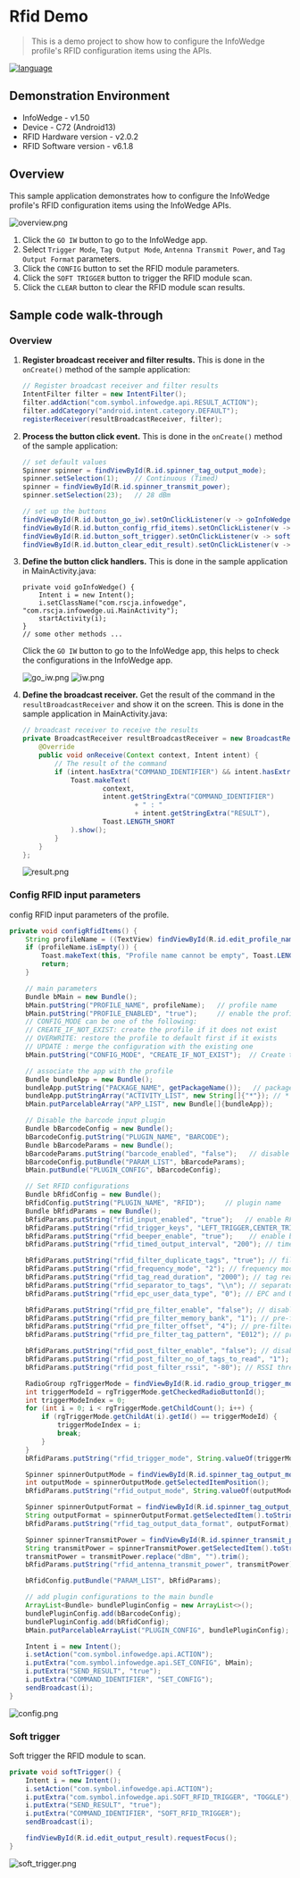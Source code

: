 # Rfid Demo

> This is a demo project to show how to configure the InfoWedge profile's RFID configuration items using the APIs.

[![language](https://img.shields.io/badge/cn-简体中文-green.svg)](README_zh-CN.md)

## Demonstration Environment

- InfoWedge - v1.50
- Device - C72 (Android13)
- RFID Hardware version - v2.0.2
- RFID Software version - v6.1.8

## Overview

This sample application demonstrates how to configure the InfoWedge profile's RFID configuration items using the InfoWedge APIs.

![overview.png](./pics/overview.png)

1. Click the `GO IW` button to go to the InfoWedge app.
2. Select `Trigger Mode`, `Tag Output Mode`, `Antenna Transmit Power`, and `Tag Output Format` parameters.
3. Click the `CONFIG` button to set the RFID module parameters.
4. Click the `SOFT TRIGGER` button to trigger the RFID module scan.
5. Click the `CLEAR` button to clear the RFID module scan results.

## Sample code walk-through

### Overview

1. **Register broadcast receiver and filter results.** This is done in the `onCreate()` method of the sample application:
    ```java
    // Register broadcast receiver and filter results
    IntentFilter filter = new IntentFilter();
    filter.addAction("com.symbol.infowedge.api.RESULT_ACTION");
    filter.addCategory("android.intent.category.DEFAULT");
    registerReceiver(resultBroadcastReceiver, filter);
    ```
2. **Process the button click event.** This is done in the `onCreate()` method of the sample application:
    ```java
    // set default values
    Spinner spinner = findViewById(R.id.spinner_tag_output_mode);
    spinner.setSelection(1);    // Continuous (Timed)
    spinner = findViewById(R.id.spinner_transmit_power);
    spinner.setSelection(23);   // 28 dBm

    // set up the buttons
    findViewById(R.id.button_go_iw).setOnClickListener(v -> goInfoWedge());
    findViewById(R.id.button_config_rfid_items).setOnClickListener(v -> configRfidItems());
    findViewById(R.id.button_soft_trigger).setOnClickListener(v -> softTrigger());
    findViewById(R.id.button_clear_edit_result).setOnClickListener(v -> clearEditResult());
    ```
3. **Define the button click handlers.** This is done in the sample application in MainActivity.java:
    ```
    private void goInfoWedge() {
        Intent i = new Intent();
        i.setClassName("com.rscja.infowedge", "com.rscja.infowedge.ui.MainActivity");
        startActivity(i);
    }
    // some other methods ...
    ```
    Click the `GO IW` button to go to the InfoWedge app, this helps to check the configurations in the InfoWedge app.

    ![go_iw.png](./pics/go_iw.png) ![iw.png](./pics/iw.png)

4. **Define the broadcast receiver.** Get the result of the command in the `resultBroadcastReceiver` and show it on the screen. This is done in the sample application in MainActivity.java:
    ```java
    // broadcast receiver to receive the results
    private BroadcastReceiver resultBroadcastReceiver = new BroadcastReceiver() {
        @Override
        public void onReceive(Context context, Intent intent) {
            // The result of the command
            if (intent.hasExtra("COMMAND_IDENTIFIER") && intent.hasExtra("RESULT")) {
                Toast.makeText(
                        context,
                        intent.getStringExtra("COMMAND_IDENTIFIER")
                                + " : "
                                + intent.getStringExtra("RESULT"),
                        Toast.LENGTH_SHORT
                ).show();
            }
        }
    };
    ```

    ![result.png](./pics/result.png)

### Config RFID input parameters

config RFID input parameters of the profile.

```java
private void configRfidItems() {
    String profileName = ((TextView) findViewById(R.id.edit_profile_name)).getText().toString();
    if (profileName.isEmpty()) {
        Toast.makeText(this, "Profile name cannot be empty", Toast.LENGTH_SHORT).show();
        return;
    }

    // main parameters
    Bundle bMain = new Bundle();
    bMain.putString("PROFILE_NAME", profileName);   // profile name
    bMain.putString("PROFILE_ENABLED", "true");     // enable the profile
    // CONFIG_MODE can be one of the following:
    // CREATE_IF_NOT_EXIST: create the profile if it does not exist
    // OVERWRITE: restore the profile to default first if it exists
    // UPDATE : merge the configuration with the existing one
    bMain.putString("CONFIG_MODE", "CREATE_IF_NOT_EXIST");  // Create the profile if it does not exist

    // associate the app with the profile
    Bundle bundleApp = new Bundle();
    bundleApp.putString("PACKAGE_NAME", getPackageName());   // package name of the app
    bundleApp.putStringArray("ACTIVITY_LIST", new String[]{"*"}); // * means all activities
    bMain.putParcelableArray("APP_LIST", new Bundle[]{bundleApp});

    // Disable the barcode input plugin
    Bundle bBarcodeConfig = new Bundle();
    bBarcodeConfig.putString("PLUGIN_NAME", "BARCODE");
    Bundle bBarcodeParams = new Bundle();
    bBarcodeParams.putString("barcode_enabled", "false");   // disable barcode
    bBarcodeConfig.putBundle("PARAM_LIST", bBarcodeParams);
    bMain.putBundle("PLUGIN_CONFIG", bBarcodeConfig);

    // Set RFID configurations
    Bundle bRfidConfig = new Bundle();
    bRfidConfig.putString("PLUGIN_NAME", "RFID");     // plugin name
    Bundle bRfidParams = new Bundle();
    bRfidParams.putString("rfid_input_enabled", "true");   // enable RFID
    bRfidParams.putString("rfid_trigger_keys", "LEFT_TRIGGER,CENTER_TRIGGER,RIGHT_TRIGGER,SCAN,GUN_TRIGGER");  // trigger keys
    bRfidParams.putString("rfid_beeper_enable", "true");    // enable beeper
    bRfidParams.putString("rfid_timed_output_interval", "200"); // timed output interval

    bRfidParams.putString("rfid_filter_duplicate_tags", "true"); // filter duplicate tags
    bRfidParams.putString("rfid_frequency_mode", "2"); // frequency mode, 2-CHN, 4-ETSI, 8-USA
    bRfidParams.putString("rfid_tag_read_duration", "2000"); // tag read duration, 0, 100~60000 (ms)
    bRfidParams.putString("rfid_separator_to_tags", "\\n"); // separator to tags when multiple tags are read
    bRfidParams.putString("rfid_epc_user_data_type", "0"); // EPC and USER data type，0-Hex，1-ASCII

    bRfidParams.putString("rfid_pre_filter_enable", "false"); // disable pre-filter function
    bRfidParams.putString("rfid_pre_filter_memory_bank", "1"); // pre-filter memory bank, 1-EPC, 2-TID, 3-User
    bRfidParams.putString("rfid_pre_filter_offset", "4"); // pre-filter offset
    bRfidParams.putString("rfid_pre_filter_tag_pattern", "E012"); // pre-filter tag pattern

    bRfidParams.putString("rfid_post_filter_enable", "false"); // disable post-filter function
    bRfidParams.putString("rfid_post_filter_no_of_tags_to_read", "1"); // number of tags to read
    bRfidParams.putString("rfid_post_filter_rssi", "-80"); // RSSI threshold, -100~0 (dBm)

    RadioGroup rgTriggerMode = findViewById(R.id.radio_group_trigger_mode);
    int triggerModeId = rgTriggerMode.getCheckedRadioButtonId();
    int triggerModeIndex = 0;
    for (int i = 0; i < rgTriggerMode.getChildCount(); i++) {
        if (rgTriggerMode.getChildAt(i).getId() == triggerModeId) {
            triggerModeIndex = i;
            break;
        }
    }
    bRfidParams.putString("rfid_trigger_mode", String.valueOf(triggerModeIndex));    // trigger mode, 0-immediate, 1-continuous

    Spinner spinnerOutputMode = findViewById(R.id.spinner_tag_output_mode);
    int outputMode = spinnerOutputMode.getSelectedItemPosition();
    bRfidParams.putString("rfid_output_mode", String.valueOf(outputMode)); // output mode, 0-single tag, 1-timed, 2-one time, 3-RSSI first

    Spinner spinnerOutputFormat = findViewById(R.id.spinner_tag_output_format);
    String outputFormat = spinnerOutputFormat.getSelectedItem().toString();
    bRfidParams.putString("rfid_tag_output_data_format", outputFormat); // tag output data format: PC, TID, EPC, USER[start,offset], RSSI

    Spinner spinnerTransmitPower = findViewById(R.id.spinner_transmit_power);
    String transmitPower = spinnerTransmitPower.getSelectedItem().toString();
    transmitPower = transmitPower.replace("dBm", "").trim();
    bRfidParams.putString("rfid_antenna_transmit_power", transmitPower); // transmit power, 5~30 (dBm)

    bRfidConfig.putBundle("PARAM_LIST", bRfidParams);

    // add plugin configurations to the main bundle
    ArrayList<Bundle> bundlePluginConfig = new ArrayList<>();
    bundlePluginConfig.add(bBarcodeConfig);
    bundlePluginConfig.add(bRfidConfig);
    bMain.putParcelableArrayList("PLUGIN_CONFIG", bundlePluginConfig);

    Intent i = new Intent();
    i.setAction("com.symbol.infowedge.api.ACTION");
    i.putExtra("com.symbol.infowedge.api.SET_CONFIG", bMain);
    i.putExtra("SEND_RESULT", "true");
    i.putExtra("COMMAND_IDENTIFIER", "SET_CONFIG");
    sendBroadcast(i);
}
```

![config.png](./pics/config.png)

### Soft trigger

Soft trigger the RFID module to scan.

```java
private void softTrigger() {
    Intent i = new Intent();
    i.setAction("com.symbol.infowedge.api.ACTION");
    i.putExtra("com.symbol.infowedge.api.SOFT_RFID_TRIGGER", "TOGGLE"); // START, STOP, TOGGLE
    i.putExtra("SEND_RESULT", "true");
    i.putExtra("COMMAND_IDENTIFIER", "SOFT_RFID_TRIGGER");
    sendBroadcast(i);

    findViewById(R.id.edit_output_result).requestFocus();
}
```

![soft_trigger.png](./pics/soft_trigger.png)
